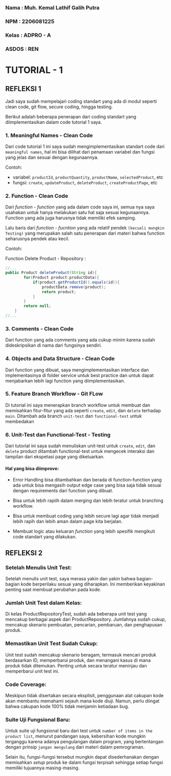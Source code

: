 ### Nama : Muh. Kemal Lathif Galih Putra
### NPM : 2206081225
### Kelas : ADPRO - A
### ASDOS : REN

# TUTORIAL - 1
## REFLEKSI 1
Jadi saya sudah mempelajari coding standart yang ada di modul seperti clean code, git flow, secure coding, hingga testing.

Berikut adalah beberapa penerapan dari coding standart yang diimplementasikan dalam code tutorial 1 saya.

### 1. Meaningful Names - Clean Code
Dari code tutorial 1 ini saya sudah mengimplementasikan standart code dari `meaningful names`, hal ini bisa dilihat dari
penamaan variabel dan fungsi yang jelas dan sesuai dengan kegunaannya.

Contoh:

-  variabel: `productId`, `productQuantity`, `productName`, `selectedProduct`, etc
-  fungsi: `create`, `updateProduct`, `deleteProduct`, `createProductPage`, etc

### 2. Function - Clean Code
Dari _function - function_ yang ada dalam code saya ini, semua nya saya usahakan untuk hanya melakukan satu hal saja sesuai kegunaannya. Function yang ada juga harusnya tidak memiliki efek samping.

Lalu baris dari _function - fucntion_ yang ada relatif pendek `(kecuali mungkin Testing)` yang merupakan salah satu penerapan dari materi bahwa function seharusnya pendek atau kecil.

Contoh:

Function Delete Product - Repository :
```java
//...
public Product deleteProduct(String id){
        for(Product product:productData){
            if(product.getProductId().equals(id)){
                productData.remove(product);
                return product;
            }
        }
        return null;
    }
//...
```

### 3. Comments - Clean Code
Dari function yang ada comments yang ada cukup minim karena sudah dideskripsikan di nama dari fungsinya sendiri.

### 4. Objects and Data Structure - Clean Code
Dari function yang dibuat, saya mengimplementasikan interface dan implementasinya di folder service untuk best practice
dan untuk dapat menjabarkan lebih lagi function yang diimplementasikan.

### 5. Feature Branch Workflow - Git FLow
Di tutorial ini saya menerapkan branch workflow untuk membuat dan memisahkan fitur-fitur yang ada
seperti `create`, `edit`, dan `delete` terhadap `main`. Ditambah ada branch `unit-test` dan `functional-test` untuk membedakan 

### 6. Unit-Test dan Functional-Test - Testing
Dari tutorial ini saya sudah menuliskan unit-test untuk `create`, `edit`, dan `delete` product ditambah
functional-test untuk mengecek interaksi dan tampilan dari ekspetasi page yang dikeluarkan.

#### Hal yang bisa diimprove:
- Error Handling bisa ditambahkan dan berada di function-function yang ada untuk bisa mengasih output edge case
yang bisa saja tidak sesuai dengan requirements dari function yang dibuat.


- Bisa untuk lebih rapiih dalam merging dan lebih teratur untuk branching workflow.


- Bisa untuk membuat coding yang lebih secure lagi agar tidak menjadi lebih rapih dan lebih aman dalam page kita berjalan.


- Membuat logic atau keluaran _function_ yang lebih spesifik mengikuti code standart yang dilakukan.

## REFLEKSI 2

### Setelah Menulis Unit Test:
Setelah menulis unit test, saya merasa yakin dan yakin bahwa bagian-bagian kode berperilaku sesuai yang diharapkan. Ini memberikan keyakinan penting saat membuat perubahan pada kode.

### Jumlah Unit Test dalam Kelas:
Di kelas ProductRepositoryTest, sudah ada beberapa unit test yang mencakup berbagai aspek dari ProductRepository. Jumlahnya sudah cukup, mencakup skenario pembuatan, pencarian, pembaruan, dan penghapusan produk.

### Memastikan Unit Test Sudah Cukup:
Unit test sudah mencakup skenario beragam, termasuk mencari produk berdasarkan ID, memperbarui produk, dan menangani kasus di mana produk tidak ditemukan. Penting untuk secara teratur meninjau dan memperbarui unit test ini.

### Code Coverage:
Meskipun tidak disertakan secara eksplisit, penggunaan alat cakupan kode akan membantu memahami sejauh mana kode diuji. Namun, perlu diingat bahwa cakupan kode 100% tidak menjamin ketiadaan bug.

### Suite Uji Fungsional Baru:
Untuk suite uji fungsional baru dari test untuk `number of items in the product list`, menurut pandangan saya, kebersihan kode mungkin terganggu karena adanya pengulangan dalam program, yang bertentangan dengan prinsip `jangan mengulang` dari materi dalam pemrograman. 

Selain itu, fungsi-fungsi tersebut mungkin dapat disederhanakan dengan memisahkan _setup_ produk ke dalam fungsi terpisah sehingga setiap fungsi memiliki tujuannya masing-masing.